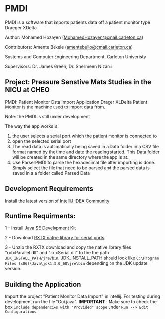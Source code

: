# PMDI
PMDI is a software that imports patients data off a patient monitor type Draeger XDelta

Author: Mohamed Hozayen (MohamedHozayen@cmail.carleton.ca)

Contributors: Amente Bekele (amentebullo@cmail.carleton.ca)

Systems and Computer Engineering Department, Carleton Univeristy

Supervisors: Dr. James Green, Dr. Shermeen Nizami

Project: Pressure Senstive Mats Studies in the NICU at CHEO
-----------------------------------------------------------------------------------------------------------------

PMDI: Patient Monitor Data Import Application
Drager XLDelta Patient Monitor is the machine used to import data from. 

Note: the PMDI is still under development 

The way the app works is 
1. the user selects a serial port which the patient monitor is connected to
2. open the selected serial port
3. The read data is automatically being saved in a Data folder in a CSV file format named by the time 
and date the reading started. This Data folder will be created in the same directory where the app is at.
4. Use ParserPMDI to parse the hexadecimal file after importing is done. Simply select the file that need to be
parsed and the parsed data is saved in a a folder called Parsed Data

## Development Requirements

Install the latest version of [IntelliJ IDEA Community](https://www.jetbrains.com/idea/download/#section=windows) 


## Runtime Requirments: 

1 - Install [Java SE Development Kit](http://www.oracle.com/technetwork/java/javase/downloads/jdk8-downloads-2133151.html)
	
2 - Download [RXTX native library for serial ports](http://rxtx.qbang.org/wiki/index.php/Download) 

3 - Unzip the RXTX download and copy the native library files "rxtxParallel.dll" and "rxtxSerial.dll" to the the path `JDK_INSTALL_PATH/jre/bin`. JDK_INSTALL_PATH should look like `C:\Program Files (x86)\Java\jdk1.8.0_60\jre\bin` depending on the JDK update version.

## Building the Application

Import the project "Patient Monitor Data Import" in Intellij. For testing during development run the file "Gui.java". **IMPORTANT** : Make sure to check the box `Include dependencies with "Provided" scope` under `Run --> Edit Configurations`
